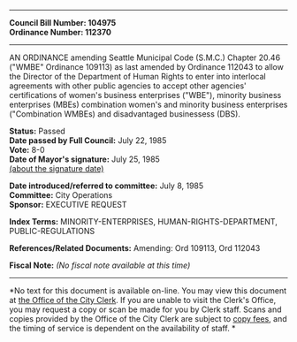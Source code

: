 * * * * *  
  
**Council Bill Number: [](#h0)[](#h2)104975**   
**Ordinance Number: 112370**  
  
* * * * *  
  
AN ORDINANCE amending Seattle Municipal Code (S.M.C.) Chapter 20.46 ("WMBE" Ordinance 109113) as last amended by Ordinance 112043 to allow the Director of the Department of Human Rights to enter into interlocal agreements with other public agencies to accept other agencies' certifications of women's business enterprises ("WBE"), minority business enterprises (MBEs) combination women's and minority business enterprises ("Combination WMBEs) and disadvantaged businessess (DBS).  
  
**Status:** Passed   
**Date passed by Full Council:** July 22, 1985   
**Vote:** 8-0   
**Date of Mayor's signature:** July 25, 1985   
[(about the signature date)](/~public/approvaldate.htm)   
  
  
**Date introduced/referred to committee:** July 8, 1985   
**Committee:** City Operations   
**Sponsor:** EXECUTIVE REQUEST   
  
**Index Terms:** MINORITY-ENTERPRISES, HUMAN-RIGHTS-DEPARTMENT, PUBLIC-REGULATIONS  
  
**References/Related Documents:** Amending: Ord 109113, Ord 112043  
  
**Fiscal Note:** *(No fiscal note available at this time)*  
  
* * * * *  
  
*No text for this document is available on-line. You may view this document at [the Office of the City Clerk](http://www.seattle.gov/leg/clerk/contactUs.htm). If you are unable to visit the Clerk's Office, you may request a copy or scan be made for you by Clerk staff. Scans and copies provided by the Office of the City Clerk are subject to [copy fees](http://clerk.seattle.gov/~public/clerkfees.htm), and the timing of service is dependent on the availability of staff. *  
  
  
